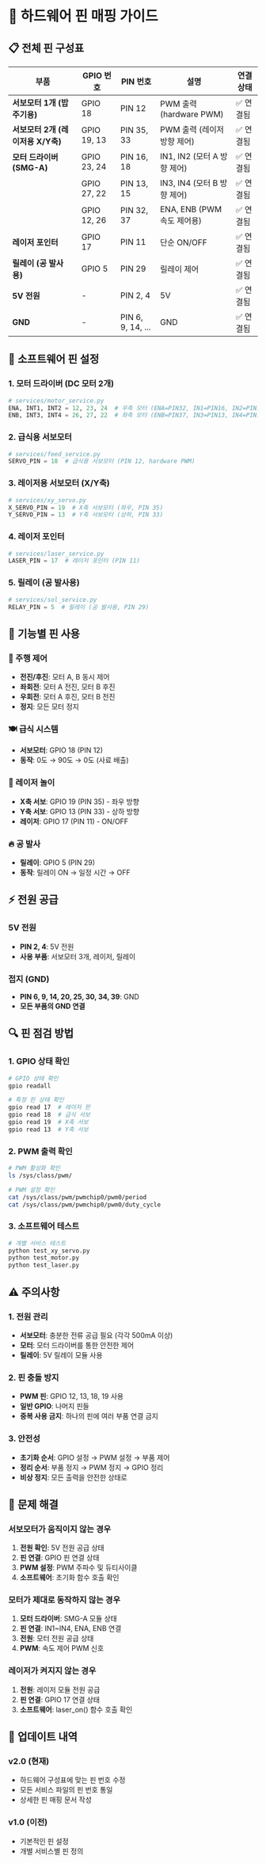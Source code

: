 # 🔌 하드웨어 핀 매핑 가이드

## 📋 전체 핀 구성표

| 부품 | GPIO 번호 | PIN 번호 | 설명 | 연결 상태 |
|------|-----------|----------|------|-----------|
| **서보모터 1개 (밥주기용)** | GPIO 18 | PIN 12 | PWM 출력 (hardware PWM) | ✅ 연결됨 |
| **서보모터 2개 (레이저용 X/Y축)** | GPIO 19, 13 | PIN 35, 33 | PWM 출력 (레이저 방향 제어) | ✅ 연결됨 |
| **모터 드라이버 (SMG-A)** | GPIO 23, 24 | PIN 16, 18 | IN1, IN2 (모터 A 방향 제어) | ✅ 연결됨 |
| | GPIO 27, 22 | PIN 13, 15 | IN3, IN4 (모터 B 방향 제어) | ✅ 연결됨 |
| | GPIO 12, 26 | PIN 32, 37 | ENA, ENB (PWM 속도 제어용) | ✅ 연결됨 |
| **레이저 포인터** | GPIO 17 | PIN 11 | 단순 ON/OFF | ✅ 연결됨 |
| **릴레이 (공 발사용)** | GPIO 5 | PIN 29 | 릴레이 제어 | ✅ 연결됨 |
| **5V 전원** | - | PIN 2, 4 | 5V | ✅ 연결됨 |
| **GND** | - | PIN 6, 9, 14, ... | GND | ✅ 연결됨 |

## 🔧 소프트웨어 핀 설정

### 1. 모터 드라이버 (DC 모터 2개)
```python
# services/motor_service.py
ENA, INT1, INT2 = 12, 23, 24  # 우측 모터 (ENA=PIN32, IN1=PIN16, IN2=PIN18)
ENB, INT3, INT4 = 26, 27, 22  # 좌측 모터 (ENB=PIN37, IN3=PIN13, IN4=PIN15)
```

### 2. 급식용 서보모터
```python
# services/feed_service.py
SERVO_PIN = 18  # 급식용 서보모터 (PIN 12, hardware PWM)
```

### 3. 레이저용 서보모터 (X/Y축)
```python
# services/xy_servo.py
X_SERVO_PIN = 19  # X축 서보모터 (좌우, PIN 35)
Y_SERVO_PIN = 13  # Y축 서보모터 (상하, PIN 33)
```

### 4. 레이저 포인터
```python
# services/laser_service.py
LASER_PIN = 17  # 레이저 포인터 (PIN 11)
```

### 5. 릴레이 (공 발사용)
```python
# services/sol_service.py
RELAY_PIN = 5  # 릴레이 (공 발사용, PIN 29)
```

## 🎯 기능별 핀 사용

### 🚗 주행 제어
- **전진/후진**: 모터 A, B 동시 제어
- **좌회전**: 모터 A 전진, 모터 B 후진
- **우회전**: 모터 A 후진, 모터 B 전진
- **정지**: 모든 모터 정지

### 🍽️ 급식 시스템
- **서보모터**: GPIO 18 (PIN 12)
- **동작**: 0도 → 90도 → 0도 (사료 배출)

### 🎯 레이저 놀이
- **X축 서보**: GPIO 19 (PIN 35) - 좌우 방향
- **Y축 서보**: GPIO 13 (PIN 33) - 상하 방향
- **레이저**: GPIO 17 (PIN 11) - ON/OFF

### 🔥 공 발사
- **릴레이**: GPIO 5 (PIN 29)
- **동작**: 릴레이 ON → 일정 시간 → OFF

## ⚡ 전원 공급

### 5V 전원
- **PIN 2, 4**: 5V 전원
- **사용 부품**: 서보모터 3개, 레이저, 릴레이

### 접지 (GND)
- **PIN 6, 9, 14, 20, 25, 30, 34, 39**: GND
- **모든 부품의 GND 연결**

## 🔍 핀 점검 방법

### 1. GPIO 상태 확인
```bash
# GPIO 상태 확인
gpio readall

# 특정 핀 상태 확인
gpio read 17  # 레이저 핀
gpio read 18  # 급식 서보
gpio read 19  # X축 서보
gpio read 13  # Y축 서보
```

### 2. PWM 출력 확인
```bash
# PWM 활성화 확인
ls /sys/class/pwm/

# PWM 설정 확인
cat /sys/class/pwm/pwmchip0/pwm0/period
cat /sys/class/pwm/pwmchip0/pwm0/duty_cycle
```

### 3. 소프트웨어 테스트
```bash
# 개별 서비스 테스트
python test_xy_servo.py
python test_motor.py
python test_laser.py
```

## ⚠️ 주의사항

### 1. 전원 관리
- **서보모터**: 충분한 전류 공급 필요 (각각 500mA 이상)
- **모터**: 모터 드라이버를 통한 안전한 제어
- **릴레이**: 5V 릴레이 모듈 사용

### 2. 핀 충돌 방지
- **PWM 핀**: GPIO 12, 13, 18, 19 사용
- **일반 GPIO**: 나머지 핀들
- **중복 사용 금지**: 하나의 핀에 여러 부품 연결 금지

### 3. 안전성
- **초기화 순서**: GPIO 설정 → PWM 설정 → 부품 제어
- **정리 순서**: 부품 정지 → PWM 정지 → GPIO 정리
- **비상 정지**: 모든 출력을 안전한 상태로

## 🔧 문제 해결

### 서보모터가 움직이지 않는 경우
1. **전원 확인**: 5V 전원 공급 상태
2. **핀 연결**: GPIO 핀 연결 상태
3. **PWM 설정**: PWM 주파수 및 듀티사이클
4. **소프트웨어**: 초기화 함수 호출 확인

### 모터가 제대로 동작하지 않는 경우
1. **모터 드라이버**: SMG-A 모듈 상태
2. **핀 연결**: IN1~IN4, ENA, ENB 연결
3. **전원**: 모터 전원 공급 상태
4. **PWM**: 속도 제어 PWM 신호

### 레이저가 켜지지 않는 경우
1. **전원**: 레이저 모듈 전원 공급
2. **핀 연결**: GPIO 17 연결 상태
3. **소프트웨어**: laser_on() 함수 호출 확인

## 📝 업데이트 내역

### v2.0 (현재)
- 하드웨어 구성표에 맞는 핀 번호 수정
- 모든 서비스 파일의 핀 번호 통일
- 상세한 핀 매핑 문서 작성

### v1.0 (이전)
- 기본적인 핀 설정
- 개별 서비스별 핀 정의 